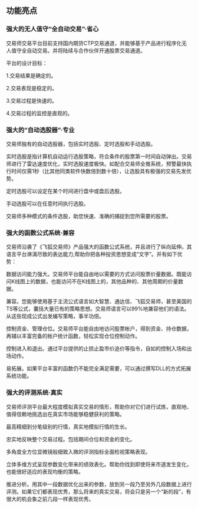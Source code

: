 

 
## 功能亮点


### 强大的无人值守“全自动交易”·省心  


交易师交易平台目前支持国内期货CTP交易通道，并能够基于产品进行程序化无人值守全自动交易。并将陆续与合作伙伴开通股票交易通道。

平台的设计目标：

1.交易结果是确定的。

2.交易表现是稳定的。

3.交易过程是快速的。

4.交易过程的监控是直观的。

  


### 强大的“自动选股器”·专业

交易师独有的自动选股器，包括实时选股、定时选股和手动选股。

实时选股是指计算机自动运行选股策略，符合条件的股票第一时间自动弹出。交易师进行了雷达速度优化，实时选股速度极快。如配合交易师全推系统，预警最快执行时间仅需1秒（比其他同类软件快数倍到数十倍），让选股具有极强的交易先发优势。

定时选股可以设定在某个时间进行盘中或盘后选股。

手动选股可以在任意时间执行选股。

交易师多种模式的条件选股，助您快速、准确的捕捉到您所需要的股票。

  


### 强大的函数公式系统·兼容



交易师沿袭了《飞狐交易师》产品强大的函数公式系统，并且进行了纵向延伸。其语言平台淋漓尽致的表达能力,帮助你把各种投资思想变成“文字”。并有如下优势：

数据访问能力强大。交易师平台能自由地以需要的方式访问股票价量数据。既能访问K线图上的数据，也能访问不在K线图上的，其他品种的、其他周期的价量数据。

兼容。您能够使用基于主流公式语言如大智慧、通达信、飞狐交易师，甚至美国的TS等公式，囊括大量已有的策略思想。交易师语言可以99%地兼容他们的语法。从这些现成公式出发编写策略，事半功倍。

控制资金、管理仓位。交易师平台能自由地访问股票帐户，得到资金、持仓数据，再辅以丰富完备的帐户统计函数，轻松实现仓位控制动作。

控制进入和退出。通过平台提供的止损止盈市价追价等指令，自如的控制入场和出场动作。

易拓展。如果平台丰富的函数仍不能完全满足需要，可以通过撰写DLL的方式拓展系统功能。



### 强大的评测系统·真实



交易师评测平台最大程度模拟真实交易的情形，帮助你对它们进行试炼，直观地、值得信赖地挑选出在真实市场能够稳健获利的策略。

最高精细到分笔级别的行情，真实地模拟行情的生长。

忠实地反映整个交易过程。包括期间仓位和资金的变化。

多角度全方位显微镜般细致入微的评测指标全面检视策略表现。

立体多维方式呈现参数变化带来的绩效表化。帮助你找到即使将来市道发生变化，也能很好适应的表现均衡的策略。

推进分析。用其中一段数据优化出来的参数，放到另一段乃至另外几段数据上进行评测。如果它们都表现优秀，那么将来的真实交易，将会只是另一个“新的段”，有很大的机会象之前几段一样表现优秀。

